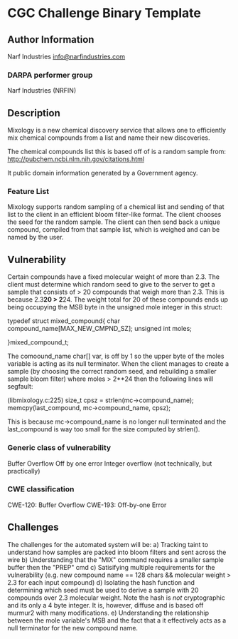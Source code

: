 # CGC Challenge Binary Template

## Author Information

Narf Industries <info@narfindustries.com>

### DARPA performer group

Narf Industries (NRFIN)

## Description

Mixology is a new chemical discovery service that allows one to efficiently mix chemical compounds from a list and name their new discoveries.

The chemical compounds list this is based off of is a random sample from:
http://pubchem.ncbi.nlm.nih.gov/citations.html

It public domain information generated by a Government agency.

### Feature List

Mixology supports random sampling of a chemical list and sending of that list to the client in an efficient bloom filter-like format. The client chooses the seed for the random sample. The client can then send back a unique compound, compiled from that sample list, which is weighed and can be named by the user.

## Vulnerability
Certain compounds have a fixed molecular weight of more than 2.3. The client must determine which random seed to give to the server to get a sample that consists of > 20 compounds that weigh more than 2.3.  This is because 2.3**20 > 2**24. The weight total for 20 of these compounds ends up being occupying the MSB byte in the unsigned mole integer in this struct:

typedef struct mixed_compound{
	char compound_name[MAX_NEW_CMPND_SZ];
	unsigned int moles;

}mixed_compound_t;

The comoound_name char[] var, is off by 1 so the upper byte of the moles variable is acting as its null terminator. When the client manages to create a sample (by choosing the correct random seed, and rebuilding a smaller sample bloom filter) where moles > 2**24 then the following lines will segfault:

(libmixology.c:225)
size_t cpsz = strlen(mc->compound_name);
memcpy(last_compound, mc->compound_name, cpsz);

This is because mc->compound_name is no longer null terminated and the last_compound is way too small for the size computed by strlen().


### Generic class of vulnerability

Buffer Overflow
Off by one error
Integer overflow (not technically, but practically)

### CWE classification


CWE-120: Buffer Overflow
CWE-193: Off-by-one Error

## Challenges

The challenges for the automated system will be:
a) Tracking taint to understand how samples are packed into bloom filters and sent across the wire
b) Understanding that the "MIX" command requires a smaller sample buffer then the "PREP" cmd
c) Satisifying multiple requirements for the vulnerability (e.g. new compound name == 128 chars && molecular weight > 2.3 for each input compound)
d) Isolating the hash function and determining which seed must be used to derive a sample with 20 compounds over 2.3 molecular weight. Note the hash is *not* cryptographic and its only a 4 byte integer. It is, however, diffuse and is based off murmur2 with many modifications.
e) Understanding the relationship between the mole variable's MSB and the fact that a it effectively acts as a null terminator for the new compound name.